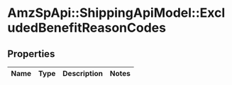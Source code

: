 # AmzSpApi::ShippingApiModel::ExcludedBenefitReasonCodes

## Properties
Name | Type | Description | Notes
------------ | ------------- | ------------- | -------------

